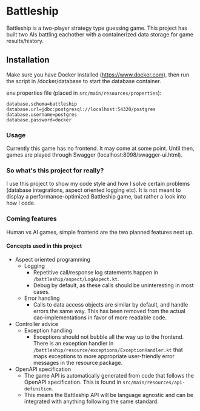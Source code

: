 # Battleship

Battleship is a two-player strategy type guessing game. This project has built two AIs battling eachother with a containerized data storage for game results/history.

## Installation

Make sure you have Docker installed (https://www.docker.com), then run the script in /docker/database to start the database container. 

env.properties file (placed in `src/main/resources/properties`):
````properties
database.schema=battleship
database.url=jdbc:postgresql://localhost:54320/postgres
database.username=postgres
database.password=docker
````


### Usage

Currently this game has no frontend. It may come at some point. Until then, games are played through Swagger (localhost:8098/swagger-ui.html).

### So what's this project for really?

I use this project to show my code style and how I solve certain problems (database integrations, aspect oriented logging etc). It is not meant to display a performance-optimized Battleship game, but rather a look into how I code.

### Coming features

Human vs AI games, simple frontend are the two planned features next up.

#### Concepts used in this project

* Aspect oriented programming
    * Logging
        * Repetitive call/response log statements happen in `/battleship/aspect/LogAspect.kt`.
        * Debug by default, as these calls should be uninteresting in most cases.
    * Error handling
        * Calls to data access objects are similar by default, and handle errors the same way. This has been removed from the
          actual dao-implementations in favor of more readable code.
* Controller advice
    * Exception handling
        * Exceptions should not bubble all the way up to the frontend. There is an exception handler
          in `/battleship/resource/exceptions/ExceptionHandler.kt` that maps exceptions to more appropriate user-friendly error messages in the resource package.
* OpenAPI specification
    * The game API is automatically generated from code that follows the OpenAPI specification.
      This is found in `src/main/resources/api-definition`. 
    * This means the Battleship API will be language agnostic and can be integrated with anything following the same standard.
